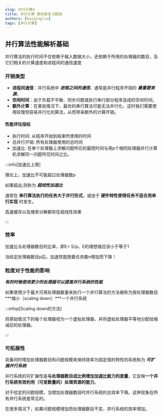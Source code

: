```yaml
---
slug: 并行计算4
title: 并行计算 第四章复习提纲
authors: [kaiqingliu]
tags: [并行计算]
---
```


## 并行算法性能解析基础

并行算法的执行时间不仅依赖于输入数据大小，还依赖于所用的处理器的数目，及它们相关的计算速度和进程间的通信速度

### 开销类型

- **进程间通信**：并行系统中 ***进程之间的通信***，通常是并行程序开销的 ***最重要来源***。
- **空闲时间**：由于负载不平衡、同步问题或执行串行部分程序造成的空闲时间。
- **额外计算**：在某些情况下，最优的串行算法可能无法并行化，这时我们需要使用较慢但容易并行化的算法，从而带来额外的计算开销。

#### 性能评估指标

- 执行时间:  从程序开始到结束所使用的时间
- 总并行开销: 所有处理器使用的总时间
- 加速比: 在单个处理器上求解问题所花的最短时间与用p个相同处理器并行计算机求解同一问题所花时间之比。

:::info[加速比上限]

理论上，加速比不可能超过处理器数p

如果超出,则称为 ***超线性加速比***

通常在 **串行算法执行的任务大于并行形式**，或由于 **硬件特性使得任务不适合用串行实现** 时发生。

高速缓存以及搜索分解都存在超线性效果

:::

### 效率

加速比与处理器数目的比率，即E= S/p。E的理想值应该小于等于1

当给定处理器数目p后，加速性能随着任务数n增加而下降！

### 粒度对于性能的影响

***有的时候使用更少的处理器可以提高并行系统的性能***

如果使用少于最大可用处理器数量来执行一个并行算法的方法被称为按处理器数目***缩小（scaling down）***一个并行系统

:::infop[Scaling down的方法]

将原始情况下的每个处理器视为一个虚拟处理器，并将虚拟处理器平等地分配给缩减后的处理器。

:::

### 可拓展性

具备同时增加处理器数目和问题规模来保持效率为固定值的特性的系统称为 ***可扩展并行系统***

并行系统的可扩展性是**与处理器数目成比例增加加速比能力的度量**，它反映**一个并行系统有效利用（可变数量的）处理资源的能力**。

对于给定的问题规模，当增加处理器数目时并行系统的总效率下降。这种现象在所有并行系统是常见的。

在很多情况下，如果问题规模增加而处理器数目不变，并行系统的效率增加。